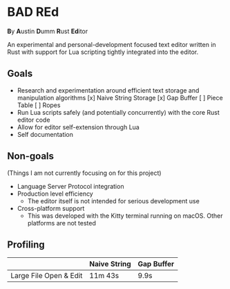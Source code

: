 # BAD REd

**B**y **A**ustin **D**umm **R**ust **Ed**itor

An experimental and personal-development focused text editor written in Rust with support for Lua scripting tightly
integrated into the editor.

## Goals

- Research and experimentation around efficient text storage and manipulation algorithms
    [x] Naive String Storage
    [x] Gap Buffer
    [ ] Piece Table
    [ ] Ropes
- Run Lua scripts safely (and potentially concurrently) with the core Rust editor code
- Allow for editor self-extension through Lua
- Self documentation

## Non-goals

(Things I am not currently focusing on for this project)

- Language Server Protocol integration
- Production level efficiency
    - The editor itself is not intended for serious development use
- Cross-platform support
    - This was developed with the Kitty terminal running on macOS. Other platforms are not tested

## Profiling

|                        | Naive String | Gap Buffer |
|------------------------|--------------|------------|
| Large File Open & Edit | 11m 43s      | 9.9s       |

